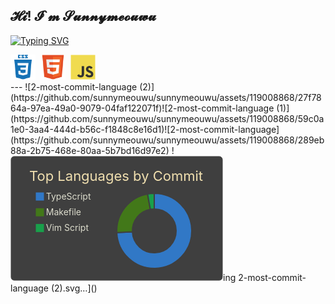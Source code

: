 𝓗𝓲! 𝓘`𝓶 𝓢𝓾𝓷𝓷𝔂𝓶𝓮𝓸𝓾𝔀𝓾
---
<a href="https://git.io/typing-svg"><img src="https://readme-typing-svg.herokuapp.com?font=Fira+Code&pause=1000&color=EBCDF7&random=false&width=435&lines=Languages+and+tools%3A" alt="Typing SVG" /></a>
<div>
  <img src="https://github.com/devicons/devicon/blob/master/icons/css3/css3-plain-wordmark.svg"  title="CSS3" alt="CSS" width="40" height="40"/>&nbsp;
  <img src="https://github.com/devicons/devicon/blob/master/icons/html5/html5-original.svg" title="HTML5" alt="HTML" width="40" height="40"/>&nbsp;
  <img src="https://github.com/devicons/devicon/blob/master/icons/javascript/javascript-original.svg" title="JavaScript" alt="JavaScript" width="40" height="40"/>&nbsp;
</div>
---
![2-most-commit-language (2)](https://github.com/sunnymeouwu/sunnymeouwu/assets/119008868/27f7864a-97ea-49a0-9079-04faf122071f)![2-most-commit-language (1)](https://github.com/sunnymeouwu/sunnymeouwu/assets/119008868/59c0a1e0-3aa4-444d-b56c-f1848c8e16d1)![2-most-commit-language](https://github.com/sunnymeouwu/sunnymeouwu/assets/119008868/289eb88a-2b75-468e-80aa-5b7bd16d97e2)
!<svg xmlns="http://www.w3.org/2000/svg" width="340" height="200" viewBox="0 0 340 200"><style> {
          font-family: 'Segoe UI', Ubuntu, "Helvetica Neue", Sans-Serif
        }</style><rect x="1" y="1" rx="5" ry="5" height="99%" width="99.41176470588235%" stroke="#3f3f3f" stroke-width="1" fill="#3f3f3f" stroke-opacity="1"></rect><text x="30" y="40" style="font-size: 22px; fill: #f0dfaf;">Top Languages by Commit</text><g transform="translate(0,40)"><g transform="translate(40,0)"><rect y="18" width="14" height="14" fill="#3178c6" stroke="#3f3f3f" style="stroke-width: 1px;"></rect><rect y="43.2" width="14" height="14" fill="#427819" stroke="#3f3f3f" style="stroke-width: 1px;"></rect><rect y="68.4" width="14" height="14" fill="#199f4b" stroke="#3f3f3f" style="stroke-width: 1px;"></rect><text x="16.8" y="30" style="fill: #dcdccc; font-size: 14px;">TypeScript</text><text x="16.8" y="55.2" style="fill: #dcdccc; font-size: 14px;">Makefile</text><text x="16.8" y="80.4" style="fill: #dcdccc; font-size: 14px;">Vim Script</text></g><g transform="translate( 230, 80 )"><g class="arc"><path d="M3.67394039744206e-15,-60A60,60,0,1,1,-59.93958399247887,2.691889821030903L-34.964757328946014,1.5702690622680266A35,35,0,1,0,2.1431318985078682e-15,-35Z" style="fill: #3178c6; stroke-width: 2px;" stroke="#3f3f3f"></path></g><g class="arc"><path d="M-59.93958399247887,2.691889821030903A60,60,0,0,1,-10.713413687918209,-59.03577531591778L-6.249491317952288,-34.43753560095204A35,35,0,0,0,-34.964757328946014,1.5702690622680266Z" style="fill: #427819; stroke-width: 2px;" stroke="#3f3f3f"></path></g><g class="arc"><path d="M-10.713413687918209,-59.03577531591778A60,60,0,0,1,-1.1021821192326178e-14,-60L-6.429395695523604e-15,-35A35,35,0,0,0,-6.249491317952288,-34.43753560095204Z" style="fill: #199f4b; stroke-width: 2px;" stroke="#3f3f3f"></path></g></g></g></svg>ing 2-most-commit-language (2).svg…]()



